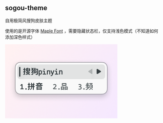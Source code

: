 ## sogou-theme

自用极简风搜狗皮肤主题

使用的是开源字体 [Maple Font](https://github.com/subframe7536/Maple-font) ，需要隐藏状态栏，仅支持浅色模式（不知道如何添加深色样式）

![image](https://github.com/QuarkPixel/sogou-theme/blob/main/Frame%204.png)
